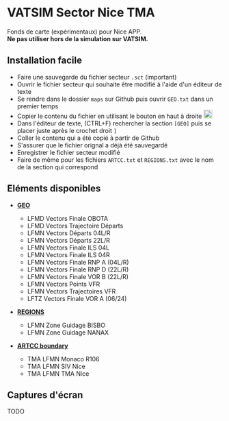 # VATSIM Sector Nice TMA

Fonds de carte (expérimentaux) pour Nice APP. <br>
__Ne pas utiliser hors de la simulation sur VATSIM.__

## Installation facile

+ Faire une sauvegarde du fichier secteur `.sct` (important)
+ Ouvrir le fichier secteur qui souhaite être modifié à l'aide d'un éditeur de texte
+ Se rendre dans le dossier `maps` sur Github puis ouvrir `GEO.txt` dans un premier temps
+ Copier le contenu du fichier en utilisant le bouton en haut à droite <img width="20" alt="image" src="https://user-images.githubusercontent.com/85018190/184549238-3668333f-da8c-4e2e-a3ea-853e3d884bcb.png">
+ Dans l'éditeur de texte, (CTRL+F) rechercher la section `[GEO]` puis se placer juste après le crochet droit `]`
+ Coller le contenu qui a été copié à partir de Github
+ S'assurer que le fichier orignal a déjà été sauvegardé
+ Enregistrer le fichier secteur modifié
+ Faire de même pour les fichiers `ARTCC.txt` et `REGIONS.txt` avec le nom de la section qui correspond

## Eléments disponibles

+ <ins>**GEO**</ins>
	+ LFMD Vectors Finale OBOTA
	+ LFMD Vectors Trajectoire Départs
	+ LFMN Vectors Départs 04L/R
	+ LFMN Vectors Départs 22L/R
	+ LFMN Vectors Finale ILS 04L
	+ LFMN Vectors Finale ILS 04R
	+ LFMN Vectors Finale RNP A (04L/R)
	+ LFMN Vectors Finale RNP D (22L/R)
	+ LFMN Vectors Finale VOR B (22L/R)
	+ LFMN Vectors Points VFR
	+ LFMN Vectors Trajectoires VFR
	+ LFTZ Vectors Finale VOR A (06/24)<br>

+ <ins>**REGIONS**</ins>
	+ LFMN Zone Guidage BISBO
	+ LFMN Zone Guidage NANAX<br>

+ <ins>**ARTCC boundary**</ins>
	+ TMA LFMN Monaco R106
	+ TMA LFMN SIV Nice
	+ TMA LFMN TMA Nice<br>

## Captures d'écran

TODO
